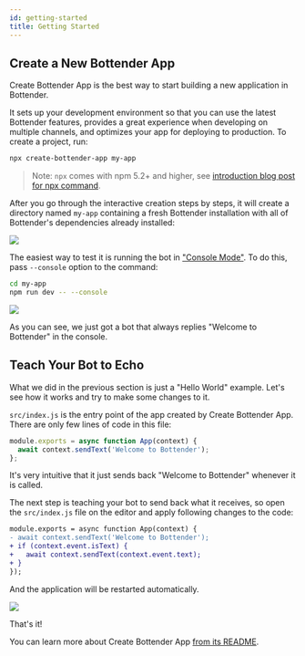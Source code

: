 ```yaml
---
id: getting-started
title: Getting Started
---
```


## Create a New Bottender App

Create Bottender App is the best way to start building a new application in Bottender.

It sets up your development environment so that you can use the latest Bottender features, provides a great experience when developing on multiple channels, and optimizes your app for deploying to production. To create a project, run:

```sh
npx create-bottender-app my-app
```

> Note: `npx` comes with npm 5.2+ and higher, see [introduction blog post for npx command](https://medium.com/@maybekatz/introducing-npx-an-npm-package-runner-55f7d4bd282b).

After you go through the interactive creation steps by steps, it will create a directory named `my-app` containing a fresh Bottender installation with all of Bottender's dependencies already installed:

![](https://user-images.githubusercontent.com/3382565/42831197-41b3f436-8a20-11e8-80a9-d2cd4895e0f5.png)

The easiest way to test it is running the bot in ["Console Mode"](the-basics-console-mode.md). To do this, pass `--console` option to the command:

```sh
cd my-app
npm run dev -- --console
```

![](https://user-images.githubusercontent.com/3382565/42831198-41e68f86-8a20-11e8-8b22-3378c37c4ed4.png)

As you can see, we just got a bot that always replies "Welcome to Bottender" in the console.

## Teach Your Bot to Echo

What we did in the previous section is just a "Hello World" example. Let's see how it works and try to make some changes to it.

`src/index.js` is the entry point of the app created by Create Bottender App. There are only few lines of code in this file:

```js
module.exports = async function App(context) {
  await context.sendText('Welcome to Bottender');
};
```

It's very intuitive that it just sends back "Welcome to Bottender" whenever it is called.

The next step is teaching your bot to send back what it receives, so open the `src/index.js` file on the editor and apply following changes to the code:

```diff
module.exports = async function App(context) {
- await context.sendText('Welcome to Bottender');
+ if (context.event.isText) {
+   await context.sendText(context.event.text);
+ }
});
```

And the application will be restarted automatically.

![](https://user-images.githubusercontent.com/3382565/42831200-4215364c-8a20-11e8-9e19-cd0709bc1b13.png)

That's it!

You can learn more about Create Bottender App [from its README](https://github.com/Yoctol/bottender/tree/master/packages/create-bottender-app/README.md).
